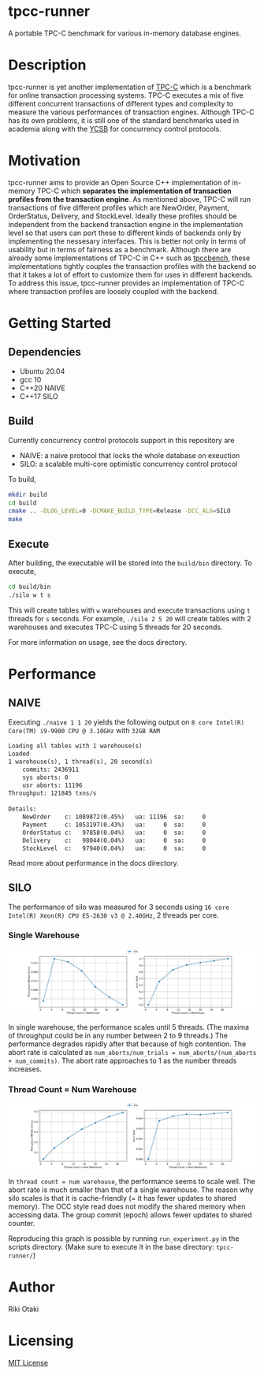# tpcc-runner

A portable TPC-C benchmark for various in-memory database engines. 

# Description

tpcc-runner is yet another implementation of [TPC-C](http://www.tpc.org/tpcc/) which is a benchmark for online transaction processing systems.
TPC-C executes a mix of five different concurrent transactions of different types and complexity to measure the various performances of transaction engines.
Although TPC-C has its own problems, it is still one of the standard benchmarks used in academia along with the [YCSB](https://github.com/brianfrankcooper/YCSB) for concurrency control protocols.

# Motivation

tpcc-runner aims to provide an Open Source C++ implementation of in-memory TPC-C which __separates the implementation of transaction profiles from the transaction engine__.
As mentioned above, TPC-C will run transactions of five different profiles which are NewOrder, Payment, OrderStatus, Delivery, and StockLevel. 
Ideally these profiles should be independent from the backend transaction engine in the implementation level so that users can port these to different kinds of backends only by implementing the nessesary interfaces.
This is better not only in terms of usability but in terms of fairness as a benchmark.
Although there are already some implementations of TPC-C in C++ such as [tpccbench](https://github.com/evanj/tpccbench), these implementations tightly couples the transaction profiles with the backend so that it takes a lot of effort to customize them for uses in different backends.
To address this issue, tpcc-runner provides an implementation of TPC-C where transaction profiles are loosely coupled with the backend.

# Getting Started

## Dependencies
- Ubuntu 20.04
- gcc 10
- C++20 NAIVE
- C++17 SILO
## Build

Currently concurrency control protocols support in this repository are
- NAIVE: a naive protocol that locks the whole database on exeuction
- SILO: a scalable multi-core optimistic concurrency control protocol

To build, 

```sh
mkdir build
cd build
cmake .. -DLOG_LEVEL=0 -DCMAKE_BUILD_TYPE=Release -DCC_ALG=SILO
make
```
## Execute
After building, the executable will be stored into the `build/bin` directory.
To execute, 

```sh
cd build/bin
./silo w t s
```

This will create tables with `w` warehouses and execute transactions using `t` threads for `s` seconds. For example, `./silo 2 5 20` will create tables with 2 warehouses and executes TPC-C using 5 threads for 20 seconds.

For more information on usage, see the docs directory.

# Performance

## NAIVE

Executing `./naive 1 1 20` yields the following output on `8 core Intel(R) Core(TM) i9-9900 CPU @ 3.10GHz` with `32GB RAM`

```
Loading all tables with 1 warehouse(s)
Loaded
1 warehouse(s), 1 thread(s), 20 second(s)
    commits: 2436911
    sys aborts: 0
    usr aborts: 11196
Throughput: 121845 txns/s

Details:
    NewOrder    c: 1089872(0.45%)   ua: 11196  sa:     0
    Payment     c: 1053197(0.43%)   ua:     0  sa:     0
    OrderStatus c:   97858(0.04%)   ua:     0  sa:     0
    Delivery    c:   98044(0.04%)   ua:     0  sa:     0
    StockLevel  c:   97940(0.04%)   ua:     0  sa:     0
```

Read more about performance in the docs directory.
## SILO

The performance of silo was measured for 3 seconds using `16 core Intel(R) Xeon(R) CPU E5-2630 v3 @ 2.40GHz`, 2 threads per core.

### Single Warehouse
![Single Warehouse](./docs/images/single_warehouse.png)

In single warehouse, the performance scales until 5 threads. (The maxima of throughput could be in any number between 2 to 9 threads.) The performance degrades rapidly after that because of high contention. The abort rate is calculated as `num_aborts/num_trials = num_aborts/(num_aborts + num_commits)`. The abort rate approaches to 1 as the number threads increases.

### Thread Count = Num Warehouse

![Thread Count = Num Warehouse](./docs/images/multiple_warehouse.png)

In `thread count = num warehouse`, the performance seems to scale well. The abort rate is much smaller than that of a single warehouse. The reason why silo scales is that it is cache-friendly (= it has fewer updates to shared memory). The OCC style read does not modify the shared memory when accessing data. The group commit (epoch) allows fewer updates to shared counter.

Reproducing this graph is possible by running `run_experiment.py` in the scripts directory. (Make sure to execute it in the base directory: `tpcc-runner/`)
# Author

Riki Otaki

# Licensing

[MIT License](https://github.com/wattlebirdaz/tpcc-runner/blob/master/LICENSE)